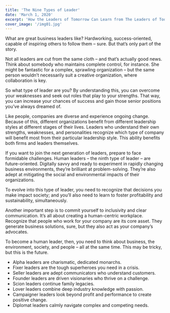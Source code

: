 ```yaml
---
title: 'The Nine Types of Leader'
date: 'March 1, 2020'
excerpt: 'How the Leaders of Tomorrow Can Learn from The Leaders of Today -James Ashton'
cover_image: '/img01.jpg'
---
```

What are great business leaders like? Hardworking, success-oriented, capable of inspiring others to follow them – sure. But that’s only part of the story.

Not all leaders are cut from the same cloth – and that’s actually good news. Think about somebody who maintains complete control, for instance. She might be fantastic for a complex, sprawling organization – but the same person wouldn’t necessarily suit a creative organization, where collaboration is key.

So what type of leader are you? By understanding this, you can overcome your weaknesses and seek out roles that play to your strengths. That way, you can increase your chances of success and gain those senior positions you’ve always dreamed of.

Like people, companies are diverse and experience ongoing change. Because of this, different organizations benefit from different leadership styles at different stages of their lives. Leaders who understand their own strengths, weaknesses, and personalities recognize which type of company will benefit most from their particular leadership style. This ability benefits both firms and leaders themselves.

If you want to join the next generation of leaders, prepare to face formidable challenges. Human leaders – the ninth type of leader – are future-oriented. Digitally savvy and ready to experiment in rapidly changing business environments, they’re brilliant at problem-solving. They’re also adept at mitigating the social and environmental impacts of their organizations.

To evolve into this type of leader, you need to recognize that decisions you make impact society; and you’ll also need to learn to foster profitability and sustainability, simultaneously.

Another important step is to commit yourself to inclusivity and clear communication. It’s all about creating a human-centric workplace. Recognize that people who work for your company are its core asset. They generate business solutions, sure, but they also act as your company’s advocates.

To become a human leader, then, you need to think about business, the environment, society, and people – all at the same time. This may be tricky, but this is the future.

- Alpha leaders are charismatic, dedicated monarchs.
- Fixer leaders are the tough superheroes you need in a crisis.
- Seller leaders are adept communicators who understand customers.
- Founder leaders are driven visionaries who thrive on a challenge.
- Scion leaders continue family legacies.
- Lover leaders combine deep industry knowledge with passion.
- Campaigner leaders look beyond profit and performance to create positive change.
- Diplomat leaders calmly navigate complex and competing needs.
